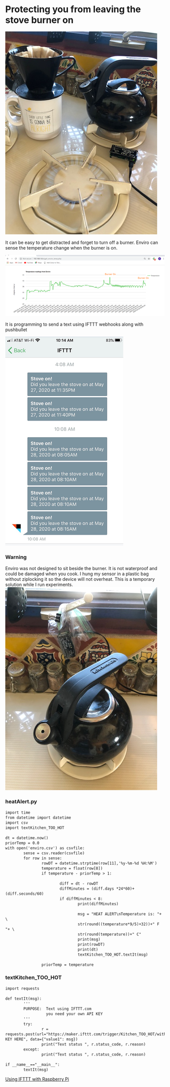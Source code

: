 <h1>Protecting you from leaving the stove burner on</h1>

<img src="images/burnerOn.jpg">

It can be easy to get distracted and forget to turn off a burner.  Enviro can sense the temperature change when the burner is on.  

<img src="images/stoveOnGraph.png">

It is programming to send a text using IFTTT webhooks along with pushbullet

<img src="images/IFTTT_burnerOn2.png">

<h3>Warning</h3>
Enviro was not designed to sit beside the burner.  It is not waterproof and could be damaged when you cook.  I hung my sensor in a plastic bag without ziplocking it so the device will not overheat.  This is a temporary solution while I run experiments.

<img src="images/kettle.jpg">

<h3>heatAlert.py</h3>

```
import time
from datetime import datetime
import csv
import textKitchen_TOO_HOT

dt = datetime.now()
priorTemp = 0.0
with open('enviro.csv') as csvfile:
        sense = csv.reader(csvfile)
        for row in sense:
                rowDT = datetime.strptime(row[11],'%y-%m-%d %H:%M')
                temperature = float(row[8])
                if temperature - priorTemp > 1:

                        diff = dt - rowDT
                        diffMinutes = (diff.days *24*60)+(diff.seconds/60)
                        if diffMinutes < 8:
                                print(diffMinutes)

                                msg = "HEAT ALERT\nTemperature is: "+ \
                                str(round((temperature*9/5)+32))+" F "+ \
                                str(round(temperature))+" C"
                                print(msg)
                                print(rowDT)
                                print(dt)
                                textKitchen_TOO_HOT.textIt(msg)

                priorTemp = temperature
```

<h3>textKitchen_TOO_HOT</h3>

```
import requests

def textIt(msg):
        '''
        PURPOSE:  Text using IFTTT.com
                  you need your own API KEY
        '''
        try:
                r = requests.post(url="https://maker.ifttt.com/trigger/Kitchen_TOO_HOT/with/key/YOUR KEY HERE", data={"value1": msg})
                print("Text status ", r.status_code, r.reason)
        except:
                print("Text status ", r.status_code, r.reason)

if __name__=="__main__":
        textIt(msg)
```

<a href="https://thepihut.com/blogs/raspberry-pi-tutorials/using-ifttt-with-the-raspberry-pi">Using IFTTT with Raspberry Pi</a>
